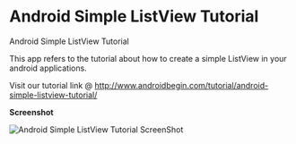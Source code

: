 Android Simple ListView Tutorial
============================================

Android Simple ListView Tutorial

This app refers to the tutorial about how to create a simple ListView in your android applications. 

Visit our tutorial link @ http://www.androidbegin.com/tutorial/android-simple-listview-tutorial/

**Screenshot**

![Android Simple ListView Tutorial ScreenShot](http://www.androidbegin.com.previewdns.com/wp-content/uploads/2012/09/Screenshot-ListView.png)
